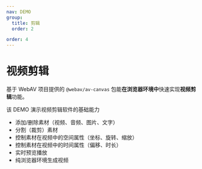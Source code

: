 ```yaml
---
nav: DEMO
group:
  title: 剪辑
  order: 2

order: 4
---
```


# 视频剪辑

基于 WebAV 项目提供的 `@webav/av-canvas` 包能**在浏览器环境中**快速实现**视频剪辑**功能。

该 DEMO 演示视频剪辑软件的基础能力

- 添加/删除素材（视频、音频、图片、文字）
- 分割（裁剪）素材
- 控制素材在视频中的空间属性（坐标、旋转、缩放）
- 控制素材在视频中的时间属性（偏移、时长）
- 实时预览播放
- 纯浏览器环境生成视频

<code src="./6_4_1-video-editor.tsx"></code>
